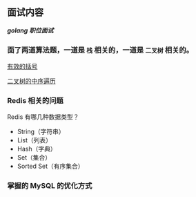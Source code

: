 ## 面试内容

***golang 职位面试***

### 面了两道算法题，一道是 `栈` 相关的，一道是 `二叉树` 相关的。

[有效的括号](https://leetcode-cn.com/problems/valid-parentheses/)

[二叉树的中序遍历](https://leetcode-cn.com/problems/binary-tree-inorder-traversal/)


### Redis 相关的问题
Redis 有哪几种数据类型？

* String（字符串）
* List（列表）
* Hash（字典）
* Set（集合）
* Sorted Set（有序集合）

### 掌握的 MySQL 的优化方式
